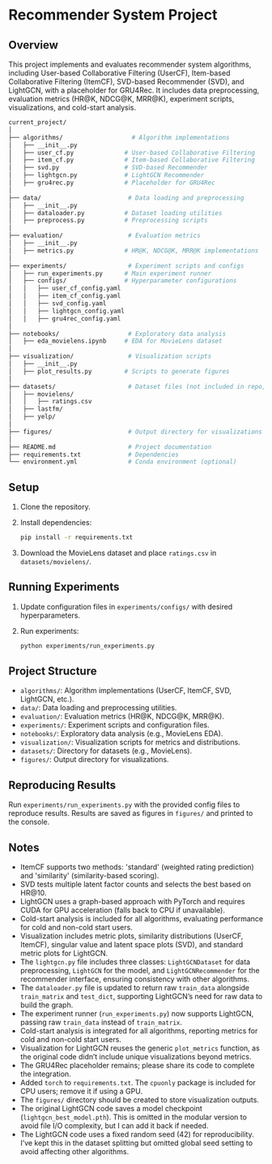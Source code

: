 
# Recommender System Project

## Overview

This project implements and evaluates recommender system algorithms, including User-based Collaborative Filtering (UserCF), Item-based Collaborative Filtering (ItemCF), SVD-based Recommender (SVD), and LightGCN, with a placeholder for GRU4Rec. It includes data preprocessing, evaluation metrics (HR@K, NDCG@K, MRR@K), experiment scripts, visualizations, and cold-start analysis.

```bash
current_project/
│
├── algorithms/                   # Algorithm implementations
│   ├── __init__.py
│   ├── user_cf.py              # User-based Collaborative Filtering
│   ├── item_cf.py              # Item-based Collaborative Filtering
│   ├── svd.py                  # SVD-based Recommender
│   ├── lightgcn.py             # LightGCN Recommender
│   ├── gru4rec.py              # Placeholder for GRU4Rec
│
├── data/                        # Data loading and preprocessing
│   ├── __init__.py
│   ├── dataloader.py           # Dataset loading utilities
│   ├── preprocess.py           # Preprocessing scripts
│
├── evaluation/                  # Evaluation metrics
│   ├── __init__.py
│   ├── metrics.py              # HR@K, NDCG@K, MRR@K implementations
│
├── experiments/                 # Experiment scripts and configs
│   ├── run_experiments.py      # Main experiment runner
│   ├── configs/                # Hyperparameter configurations
│   │   ├── user_cf_config.yaml
│   │   ├── item_cf_config.yaml
│   │   ├── svd_config.yaml
│   │   ├── lightgcn_config.yaml
│   │   ├── gru4rec_config.yaml
│
├── notebooks/                   # Exploratory data analysis
│   ├── eda_movielens.ipynb     # EDA for MovieLens dataset
│
├── visualization/               # Visualization scripts
│   ├── __init__.py
│   ├── plot_results.py         # Scripts to generate figures
│
├── datasets/                    # Dataset files (not included in repo, downloaded separately)
│   ├── movielens/
│   │   ├── ratings.csv
│   ├── lastfm/
│   ├── yelp/
│
├── figures/                     # Output directory for visualizations
│
├── README.md                    # Project documentation
├── requirements.txt             # Dependencies
└── environment.yml              # Conda environment (optional)
```

## Setup

1. Clone the repository.
2. Install dependencies:

   ```bash
   pip install -r requirements.txt
    ```


3. Download the MovieLens dataset and place `ratings.csv` in `datasets/movielens/`.

## Running Experiments

1. Update configuration files in `experiments/configs/` with desired hyperparameters.
2. Run experiments:

   ```bash
   python experiments/run_experiments.py
   ```

## Project Structure

- `algorithms/`: Algorithm implementations (UserCF, ItemCF, SVD, LightGCN, etc.).
- `data/`: Data loading and preprocessing utilities.
- `evaluation/`: Evaluation metrics (HR@K, NDCG@K, MRR@K).
- `experiments/`: Experiment scripts and configuration files.
- `notebooks/`: Exploratory data analysis (e.g., MovieLens EDA).
- `visualization/`: Visualization scripts for metrics and distributions.
- `datasets/`: Directory for datasets (e.g., MovieLens).
- `figures/`: Output directory for visualizations.

## Reproducing Results

Run `experiments/run_experiments.py` with the provided config files to reproduce results. Results are saved as figures in `figures/` and printed to the console.

## Notes

- ItemCF supports two methods: 'standard' (weighted rating prediction) and 'similarity' (similarity-based scoring).
- SVD tests multiple latent factor counts and selects the best based on HR@10.
- LightGCN uses a graph-based approach with PyTorch and requires CUDA for GPU acceleration (falls back to CPU if unavailable).
- Cold-start analysis is included for all algorithms, evaluating performance for cold and non-cold start users.
- Visualization includes metric plots, similarity distributions (UserCF, ItemCF), singular value and latent space plots (SVD), and standard metric plots for LightGCN.
- The `lightgcn.py` file includes three classes: `LightGCNDataset` for data preprocessing, `LightGCN` for the model, and `LightGCNRecommender` for the recommender interface, ensuring consistency with other algorithms.
- The `dataloader.py` file is updated to return raw `train_data` alongside `train_matrix` and `test_dict`, supporting LightGCN’s need for raw data to build the graph.
- The experiment runner (`run_experiments.py`) now supports LightGCN, passing raw `train_data` instead of `train_matrix`.
- Cold-start analysis is integrated for all algorithms, reporting metrics for cold and non-cold start users.
- Visualization for LightGCN reuses the generic `plot_metrics` function, as the original code didn’t include unique visualizations beyond metrics.
- The GRU4Rec placeholder remains; please share its code to complete the integration.
- Added `torch` to `requirements.txt`. The `cpuonly` package is included for CPU users; remove it if using a GPU.
- The `figures/` directory should be created to store visualization outputs.
- The original LightGCN code saves a model checkpoint (`lightgcn_best_model.pth`). This is omitted in the modular version to avoid file I/O complexity, but I can add it back if needed.
- The LightGCN code uses a fixed random seed (42) for reproducibility. I’ve kept this in the dataset splitting but omitted global seed setting to avoid affecting other algorithms.